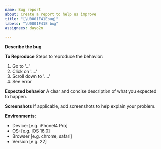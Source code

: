 ```yaml
---
name: Bug report
about: Create a report to help us improve
title: "[\U0001F41Ebug]"
labels: "\U0001F41E bug"
assignees: dayo2n

---
```


**Describe the bug**


**To Reproduce**
Steps to reproduce the behavior:
1. Go to '...'
2. Click on '....'
3. Scroll down to '....'
4. See error

**Expected behavior**
A clear and concise description of what you expected to happen.

**Screenshots**
If applicable, add screenshots to help explain your problem.

**Environments:**
 - Device: [e.g. iPhone14 Pro]
 - OS: [e.g. iOS 16.0]
 - Browser [e.g. chrome, safari]
 - Version [e.g. 22]
